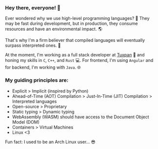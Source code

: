 ### Hey there, everyone! :wave:

Ever wondered why we use high-level programming languages? :thinking: They may be fast during development, but in production, they consume resources and have an environmental impact. :earth_americas:

That's why I'm a firm believer that compiled languages will eventually surpass interpreted ones. :muscle:

At the moment, I'm working as a full stack developer at [Tuxpan](https://www.tuxpan.com/) :office: and honing my skills in `C`, `C++`, and `Rust` :computer:. For frontend, I'm using `Angular` and for backend, I'm working with `Java`. :globe_with_meridians:

### My guiding principles are:

- Explicit > Implicit (inspired by Python)
- Ahead-of-Time (AOT) Compilation > Just-In-Time (JIT) Compilation > Interpreted languages 
- Open-source > Proprietary 
- Static typing > Dynamic typing 
- WebAssembly (WASM) should have access to the Document Object Model (DOM) 
- Containers > Virtual Machines 
- Linux <3 

Fun fact: I used to be an Arch Linux user... :sunglasses:
